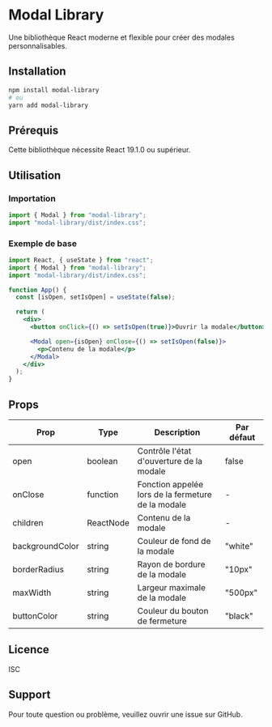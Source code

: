 # Modal Library

Une bibliothèque React moderne et flexible pour créer des modales personnalisables.

## Installation

```bash
npm install modal-library
# ou
yarn add modal-library
```

## Prérequis

Cette bibliothèque nécessite React 19.1.0 ou supérieur.

## Utilisation

### Importation

```jsx
import { Modal } from "modal-library";
import "modal-library/dist/index.css";
```

### Exemple de base

```jsx
import React, { useState } from "react";
import { Modal } from "modal-library";
import "modal-library/dist/index.css";

function App() {
  const [isOpen, setIsOpen] = useState(false);

  return (
    <div>
      <button onClick={() => setIsOpen(true)}>Ouvrir la modale</button>

      <Modal open={isOpen} onClose={() => setIsOpen(false)}>
        <p>Contenu de la modale</p>
      </Modal>
    </div>
  );
}
```

## Props

| Prop            | Type      | Description                                        | Par défaut |
| --------------- | --------- | -------------------------------------------------- | ---------- |
| open            | boolean   | Contrôle l'état d'ouverture de la modale           | false      |
| onClose         | function  | Fonction appelée lors de la fermeture de la modale | -          |
| children        | ReactNode | Contenu de la modale                               | -          |
| backgroundColor | string    | Couleur de fond de la modale                       | "white"    |
| borderRadius    | string    | Rayon de bordure de la modale                      | "10px"     |
| maxWidth        | string    | Largeur maximale de la modale                      | "500px"    |
| buttonColor     | string    | Couleur du bouton de fermeture                     | "black"    |

## Licence

ISC

## Support

Pour toute question ou problème, veuillez ouvrir une issue sur GitHub.
